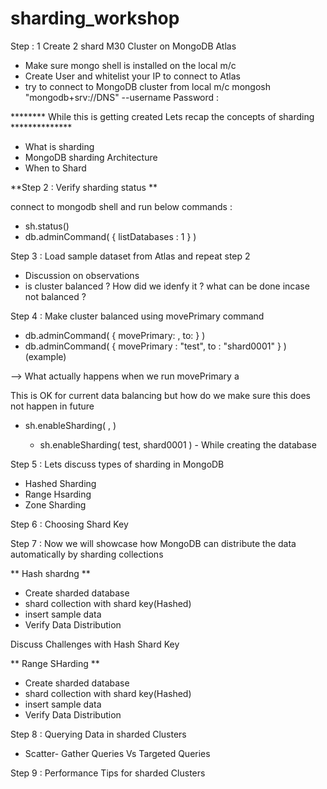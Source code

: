 # sharding_workshop

Step : 1 Create 2 shard M30 Cluster on MongoDB Atlas 
 - Make sure mongo shell is installed on the local m/c
 - Create User and whitelist your IP to connect to Atlas
 - try to connect to MongoDB cluster from local m/c
      mongosh "mongodb+srv://DNS" --username <username>
      Password : 
 
 ******** While this is getting created Lets recap the concepts of sharding **************
 - What is sharding
 - MongoDB sharding Architecture
 - When to Shard
 
**Step 2 : Verify sharding status **
 
 connect to mongodb shell and run below commands :
  -  sh.status()
  -  db.adminCommand( { listDatabases : 1 } )
 
 Step 3 : Load sample dataset from Atlas and repeat step 2
 
 - Discussion on observations
 - is cluster balanced ? How did we idenfy it ? what can be done incase not balanced ?
 
 Step 4 :  Make cluster balanced using movePrimary command
 
 - db.adminCommand( { movePrimary: <databaseName>, to: <newPrimaryShard> } )
  - db.adminCommand( { movePrimary : "test", to : "shard0001" } ) (example)
 
 --> What actually happens when we run movePrimary a
 
 This is OK for current data balancing but how do we make sure this does not happen in future 
 
 - sh.enableSharding( <database>, <primary shard> )
   - sh.enableSharding( test, shard0001 ) - While creating the database
 
 Step 5 : Lets discuss types of sharding in MongoDB
  - Hashed Sharding
  - Range Hsarding
  - Zone Sharding
 
 Step 6 : Choosing Shard Key
 
 Step 7 : Now we will showcase how MongoDB can distribute the data automatically by sharding collections
 
 ** Hash shardng **
 - Create sharded database 
 - shard collection with shard key(Hashed)
 - insert sample data
 - Verify Data Distribution 
 
 Discuss Challenges with Hash Shard Key
 
 ** Range SHarding **
  - Create sharded database 
  - shard collection with shard key(Hashed)
  - insert sample data
  - Verify Data Distribution 
 
 Step 8 : Querying Data in sharded Clusters
 
  - Scatter- Gather Queries Vs Targeted Queries
 
 Step 9 : Performance Tips for sharded Clusters
